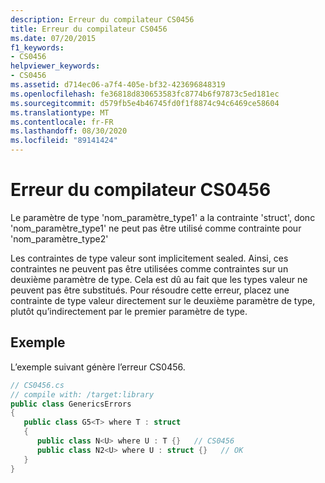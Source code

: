 ```yaml
---
description: Erreur du compilateur CS0456
title: Erreur du compilateur CS0456
ms.date: 07/20/2015
f1_keywords:
- CS0456
helpviewer_keywords:
- CS0456
ms.assetid: d714ec06-a7f4-405e-bf32-423696848319
ms.openlocfilehash: fe36818d830653583fc8774b6f97873c5ed181ec
ms.sourcegitcommit: d579fb5e4b46745fd0f1f8874c94c6469ce58604
ms.translationtype: MT
ms.contentlocale: fr-FR
ms.lasthandoff: 08/30/2020
ms.locfileid: "89141424"
---
```

# <a name="compiler-error-cs0456"></a>Erreur du compilateur CS0456
Le paramètre de type 'nom_paramètre_type1' a la contrainte 'struct', donc 'nom_paramètre_type1' ne peut pas être utilisé comme contrainte pour 'nom_paramètre_type2'  
  
 Les contraintes de type valeur sont implicitement sealed. Ainsi, ces contraintes ne peuvent pas être utilisées comme contraintes sur un deuxième paramètre de type. Cela est dû au fait que les types valeur ne peuvent pas être substitués. Pour résoudre cette erreur, placez une contrainte de type valeur directement sur le deuxième paramètre de type, plutôt qu’indirectement par le premier paramètre de type.  
  
## <a name="example"></a>Exemple  
 L’exemple suivant génère l’erreur CS0456.  
  
```csharp  
// CS0456.cs  
// compile with: /target:library  
public class GenericsErrors  
{  
   public class G5<T> where T : struct  
   {  
      public class N<U> where U : T {}   // CS0456  
      public class N2<U> where U : struct {}   // OK  
   }  
}  
```
